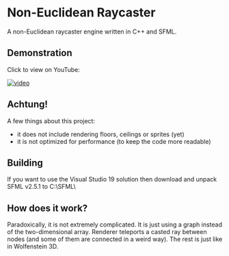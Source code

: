 # Non-Euclidean Raycaster
A non-Euclidean raycaster engine written in C++ and SFML.

## Demonstration
Click to view on YouTube:

[![video](https://img.youtube.com/vi/FhbtU5MOVgA/0.jpg)](https://www.youtube.com/watch?v=FhbtU5MOVgA)

## Achtung!
A few things about this project:
* it does not include rendering floors, ceilings or sprites (yet)
* it is not optimized for performance (to keep the code more readable)

## Building
If you want to use the Visual Studio 19 solution then download and unpack SFML v2.5.1 to C:\SFML\

## How does it work?
Paradoxically, it is not extremely complicated. It is just using a graph instead of the two-dimensional array. Renderer teleports a casted ray between nodes (and some of them are connected in a weird way). The rest is just like in Wolfenstein 3D.
